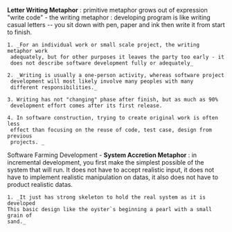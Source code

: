 **Letter Writing Metaphor** : primitive metaphor grows out of expression "write 
code" - the writing metaphor : developing program is like writing casual letters 
-- you sit down with pen, paper and ink then write it from start to finish.

    1. _For an individual work or small scale project, the writing metaphor work 
     adequately, but for other purposes it leaves the party too early - it 
     does not describe software development fully or adequately_

    2. _Writing is usually a one-person activity, whereas software project 
     development will most likely involve many peoples with many      
     different responsibilities._

    3. Writing has not "changing" phase after finish, but as much as 90% 
     development effort comes after its first release.

    4. In software construction, trying to create original work is often less 
     effect than focusing on the reuse of code, test case, design from previous 
     projects. _

Software Farming Development - **System Accretion Metaphor** : in incremental 
development, you first make the simplest possible of the system that will run. 
It does not have to accept realistic input, it does not have to implement 
realistic manipulation on datas, it also does not have to product realistic datas.
    
    1. _It just has strong skeleton to hold the real system as it is developed
    This basic design like the oyster`s beginning a pearl with a small grain of 
    sand._

